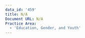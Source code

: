 ```yaml
---
data_id: '459'
title: N/A
Document URL: N/A
Practice Area:
  - 'Education, Gender, and Youth'
---
```

